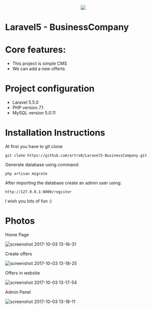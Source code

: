 <p align="center"><img src="https://laravel.com/assets/img/components/logo-laravel.svg"></p>

Laravel5 - BusinessCompany
========================

Core features:
========================

- This project is simple CMS
- We can add a new offerts


Project configuration
========================

- Laravel 5.5.0
- PHP version 7.1
- MySQL version 5.0.11

Installation Instructions
========================

At first you have to git clone
~~~
git clone https://github.com/artro8/Laravel5-BusinessCompany.git
~~~
Generate database using command:
~~~
php artisan migrate
~~~
After importing the database create an admin user using:
~~~
http://127.0.0.1:8000/register
~~~
I wish you lots of fun :)

Photos
========================

Home Page

![screenshot 2017-10-03 13-16-31](https://user-images.githubusercontent.com/17146309/31122776-7896cd72-a83d-11e7-9974-309d7ad0dab5.jpg)

Create offers

![screenshot 2017-10-03 13-18-25](https://user-images.githubusercontent.com/17146309/31122805-9568f858-a83d-11e7-89db-cd4c1a28a847.jpg)

Offers in website


![screenshot 2017-10-03 13-17-54](https://user-images.githubusercontent.com/17146309/31122874-dd010c14-a83d-11e7-8ea0-43ccbcce30b2.jpg)

Admin Panel

![screenshot 2017-10-03 13-18-11](https://user-images.githubusercontent.com/17146309/31122849-c073ac0a-a83d-11e7-87fa-4cd29994cf6b.jpg)
